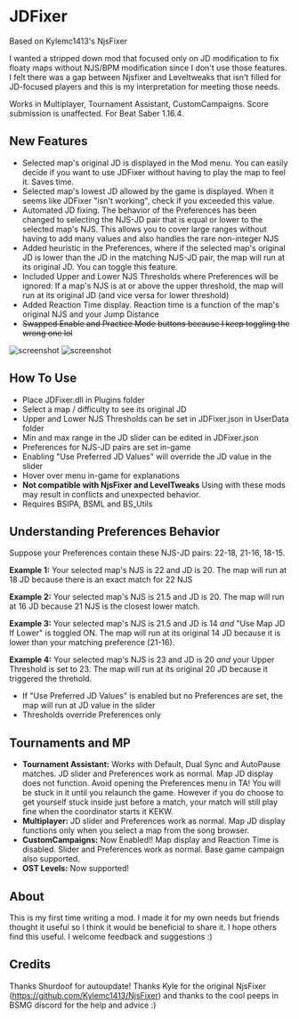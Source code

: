 # JDFixer

Based on Kylemc1413's NjsFixer

I wanted a stripped down mod that focused only on JD modification to fix floaty maps without NJS/BPM modification since I don't use those features. I felt there was a gap between Njsfixer and Leveltweaks that isn't filled for JD-focused players and this is my interpretation for meeting those needs.

Works in Multiplayer, Tournament Assistant, CustomCampaigns. Score submission is unaffected. For Beat Saber 1.16.4.

## New Features
- Selected map's original JD is displayed in the Mod menu. You can easily decide if you want to use JDFixer without having to play the map to feel it. Saves time.
- Selected map's lowest JD allowed by the game is displayed. When it seems like JDFixer "isn't working", check if you exceeded this value.
- Automated JD fixing. The behavior of the Preferences has been changed to selecting the NJS-JD pair that is equal or lower to the selected map's NJS. This allows you to cover large ranges without having to add many values and also handles the rare non-integer NJS
- Added heuristic in the Preferences, where if the selected map's original JD is lower than the JD in the matching NJS-JD pair, the map will run at its original JD. You can toggle this feature.
- Included Upper and Lower NJS Thresholds where Preferences will be ignored: If a map's NJS is at or above the upper threshold, the map will run at its original JD (and vice versa for lower threshold)
- Added Reaction Time display. Reaction time is a function of the map's original NJS and your Jump Distance
- ~~Swapped Enable and Practice Mode buttons because I keep toggling the wrong one lol~~

![screenshot](https://github.com/zeph-yr/JDFixer/blob/master/2.0.3_menu_1_small.png)
![screenshot](https://github.com/zeph-yr/JDFixer/blob/master/2.0.3_menu_2_small.png)

## How To Use
- Place JDFixer.dll in Plugins folder
- Select a map / difficulty to see its original JD
- Upper and Lower NJS Thresholds can be set in JDFixer.json in UserData folder
- Min and max range in the JD slider can be edited in JDFixer.json
- Preferences for NJS-JD pairs are set in-game
- Enabling "Use Preferred JD Values" will override the JD value in the slider
- Hover over menu in-game for explanations
- **Not compatible with NjsFixer and LevelTweaks** Using with these mods may result in conflicts and unexpected behavior.
- Requires BSIPA, BSML and BS_Utils

## Understanding Preferences Behavior
Suppose your Preferences contain these NJS-JD pairs: 22-18, 21-16, 18-15.

**Example 1:**
Your selected map's NJS is 22 and JD is 20. 
The map will run at 18 JD because there is an exact match for 22 NJS

**Example 2:**
Your selected map's NJS is 21.5 and JD is 20. 
The map will run at 16 JD because 21 NJS is the closest lower match.

**Example 3:**
Your selected map's NJS is 21.5 and JD is 14 *and* "Use Map JD If Lower" is toggled ON.
The map will run at its original 14 JD because it is lower than your matching preference (21-16).

**Example 4:**
Your selected map's NJS is 23 and JD is 20 *and* your Upper Threshold is set to 23.
The map will run at its original 20 JD because it triggered the threhold.

- If "Use Preferred JD Values" is enabled but no Preferences are set, the map will run at JD value in the slider
- Thresholds override Preferences only

## Tournaments and MP
- **Tournament Assistant:** Works with Default, Dual Sync and AutoPause matches. JD slider and Preferences work as normal. Map JD display does not function. Avoid opening the Preferences menu in TA! You will be stuck in it until you relaunch the game. However if you do choose to get yourself stuck inside just before a match, your match will still play fine when the coordinator starts it KEKW.
- **Multiplayer:** JD slider and Preferences work as normal. Map JD display functions only when you select a map from the song browser.
- **CustomCampaigns:** Now Enabled!! Map display and Reaction Time is disabled. Slider and Preferences work as normal. Base game campaign also supported.
- **OST Levels:** Now supported!

## About
This is my first time writing a mod. I made it for my own needs but friends thought it useful so I think it would be beneficial to share it. I hope others find this useful.
I welcome feedback and suggestions :) 

## Credits
Thanks Shurdoof for autoupdate!
Thanks Kyle for the original NjsFixer (https://github.com/Kylemc1413/NjsFixer) and thanks to the cool peeps in BSMG discord for the help and advice :)
